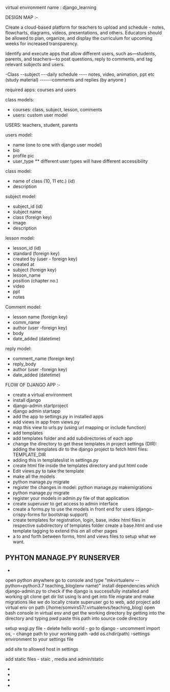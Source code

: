 virtual environment name : django_learning


DESIGN MAP :-

Create a cloud-based platform for teachers to upload and schedule - notes, flowcharts, diagrams, videos, presentations,
and others. Educators should be allowed to plan, organize, and display the curriculum for upcoming weeks for increased 
transparency.

Identify and execute apps that allow different users, such as—students, parents, and teachers—to post questions, 
reply to comments, and tag relevant subjects and users.


-Class
--subject 
---daily schedule 
---- notes, video, animation, ppt etc (study material)
------comments and replies (by anyone )

	
required apps: courses and users 

class models: 
- courses: class, subject, lesson, comments
- users: custom user model 

USERS: teachers, student, parents 


users model:  
- name (one to one with django user model)
- bio
- profile pic
- user_type 
** different user types will have different accessibility


class model: 
- name of class (10, 11 etc.) (id)
- description 

subject 
model: 					
- subject_id (id)
- subject name 			
- class (foreign key)	
- image 		
- description 

lesson model: 
- lesson_id (id)
- standard (foreign key)
- created by (user - foreign key)
- created at
- subject (foreign key)
- lesson_name 
- position (chapter no.)
- video
- ppt
- notes

Comment model:
- lesson name (foreign key)
- comm_name 
- author (user -foreign key)
- body 
- date_added (datetime)


reply model:
- comment_name (foreign key)
- reply_body 
- author (user -foreign key)
- date_added (datetime)

 



FLOW OF DJANGO APP :-
- create a virtual environment 
- install django
- django-admin startproject <project name>
- django admin startapp <app name>
- 	add the app to settings.py in installed apps
- 	add views in app from views.py
- 	map this view to urls.py (using url mapping or include function)
- add templates
- 	add templates folder and add subdirectories of each app  
- 	change the directory to get these templates in project settings (DIR): 
	adding the templates dir to the django project to fetch html files: TEMPLATE_DIR 
- 	adding this in templateslist in settings.py 
- 	create html file inside the templates directory and put html code
- Edit views.py to take the template
- make all the models 
- 	python manage.py migrate
- 	register the changes in model: python manage.py makemigrations <app name>
- 	python manage.py migrate
- 	register your models in admin.py file of that application
- 	create superuser to get access to admin interface
- create a forms.py to use the models in front end for users (django-crispy-forms for bootstrap support)
- create templates for registration, login, base, index html files in respective subdirectory of templates folder
	create a base.html and use template tagging to extend this on all other pages
- a to and forth between forms, html and views files to setup what we want. 

PYHTON MANAGE.PY RUNSERVER	
- 
- 



open python anywhere 
go to console and type "mkvirtualenv --python=python3.7 teaching_blog(env name)"
install dependencies 
which django-admin.py to check if the django is successfully installed and working
git clone <repo name>
get dir list using ls and get into file 
migrate and make migrations like we do locally
create superuser
go to web, add project 
add virtual env on path (/home/somvirs57/.virtualenvs/teaching_blog)
open bash console in virtual env and get the working directory by getting 
		into the directory and typing pwd
paste this path into source code directory

setup wsgi.py file - delete hello world
		   - go to django 
		- uncomment import os,
		- change path to your working path
		-add os.chdir(path)
		-settings environment to your settings file

add site to allowed host in settings
		
add static files - staic , media and admin/static


- 
- 
- 
- 